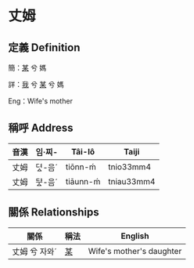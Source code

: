 # 丈姆
## 定義 Definition
簡：[某](member18.md) 兮 媽

詳：[我](member1.md) 兮 [某](member18.md) 兮 媽

Eng：Wife's mother

## 稱呼 Address

音漢 | 임·찌- | Tâi-lô | Taiji
--- | --- | --- | --- 
丈姆 | 뎌ᇫ-음ˊ | tiōnn-ḿ | tnio33mm4 
丈姆 | ᄃᆤᇫ-음ˊ | tiāunn-ḿ | tniau33mm4 


## 關係 Relationships

關係 | 稱法 | English
--- | --- | --- 
丈姆 兮 자와ˊ | [某](member18.md) | Wife's mother's daughter
